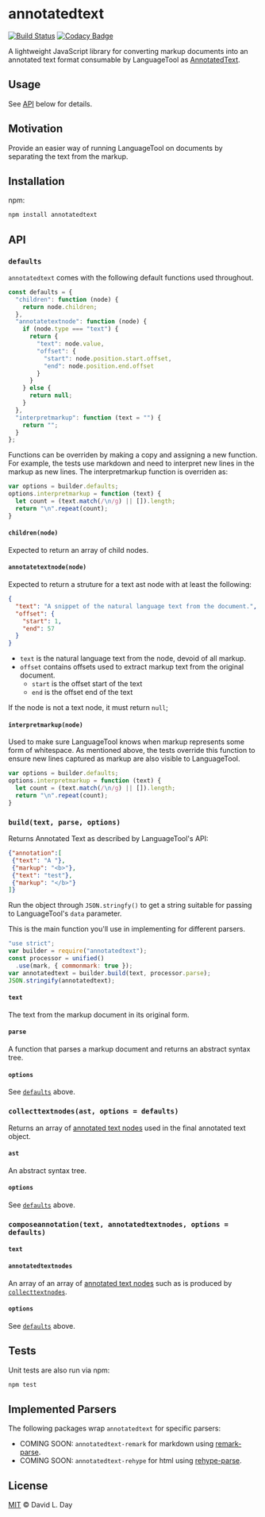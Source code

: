 # annotatedtext

[![Build Status](https://travis-ci.org/prosegrinder/annotatedtext.svg?branch=master)](https://travis-ci.org/prosegrinder/annotatedtext)
[![Codacy Badge](https://api.codacy.com/project/badge/Grade/6358e514e62e477d98469e070535eb24)](https://www.codacy.com/app/ProseGrinder/annotatedtext?utm_source=github.com&amp;utm_medium=referral&amp;utm_content=prosegrinder/annotatedtext&amp;utm_campaign=Badge_Grade)

A lightweight JavaScript library for converting markup documents into an annotated text format
consumable by LanguageTool as [AnnotatedText](https://languagetool.org/development/api/org/languagetool/markup/AnnotatedText.html).

## Usage

See [API](#API) below for details.

## Motivation

Provide an easier way of running LanguageTool on documents by separating the text from the markup.

## Installation

npm:

```sh
npm install annotatedtext
```

## API

### `defaults`

`annotatedtext` comes with the following default functions used throughout.

```js
const defaults = {
  "children": function (node) {
    return node.children;
  },
  "annotatetextnode": function (node) {
    if (node.type === "text") {
      return {
        "text": node.value,
        "offset": {
          "start": node.position.start.offset,
          "end": node.position.end.offset
        }
      }
    } else {
      return null;
    }
  },
  "interpretmarkup": function (text = "") {
    return "";
  }
};
```

Functions can be overriden by making a copy and assigning a new function. For
example, the tests use markdown and need to interpret new lines in the markup
as new lines. The interpretmarkup function is overriden as:

```js
var options = builder.defaults;
options.interpretmarkup = function (text) {
  let count = (text.match(/\n/g) || []).length;
  return "\n".repeat(count);
}
```

#### `children(node)`

Expected to return an array of child nodes.

#### `annotatetextnode(node)`

Expected to return a struture for a text ast node with at least the following:

```json
{
  "text": "A snippet of the natural language text from the document.",
  "offset": {
    "start": 1,
    "end": 57
  }
}
```

* `text` is the natural language text from the node, devoid of all markup.
* `offset` contains offsets used to extract markup text from the original document.
  * `start` is the offset start of the text
  * `end` is the offset end of the text

If the node is not a text node, it must return `null`;

#### `interpretmarkup(node)`

Used to make sure LanguageTool knows when markup represents some form of whitespace. As
mentioned above, the tests override this function to ensure new lines captured as markup
are also visible to LanguageTool.

```js
var options = builder.defaults;
options.interpretmarkup = function (text) {
  let count = (text.match(/\n/g) || []).length;
  return "\n".repeat(count);
}
```

### `build(text, parse, options)`

Returns Annotated Text as described by LanguageTool's API:

```json
{"annotation":[
 {"text": "A "},
 {"markup": "<b>"},
 {"text": "test"},
 {"markup": "</b>"}
]}
```

Run the object through `JSON.stringfy()` to get a string suitable
for passing to LanguageTool's `data` parameter.

This is the main function you'll use in implementing for different
parsers.

```js
"use strict";
var builder = require("annotatedtext");
const processor = unified()
  .use(mark, { commonmark: true });
var annotatedtext = builder.build(text, processor.parse);
JSON.stringify(annotatedtext);
```

#### `text`

The text from the markup document in its original form.

#### `parse`

A function that parses a markup document and returns an abstract syntax tree.

#### `options`

See [`defaults`](#defaults) above.

### `collecttextnodes(ast, options = defaults)`

Returns an array of [annotated text nodes](#annotatetextnode(node)) used in
the final annotated text object.

#### `ast`

An abstract syntax tree.

#### `options`

See [`defaults`](#defaults) above.

### `composeannotation(text, annotatedtextnodes, options = defaults)`

#### `text`

#### `annotatedtextnodes`

An array of an array of [annotated text nodes](#annotatetextnode(node)) such
as is produced by [`collecttextnodes`](#collecttextnodes(ast,_options_=_defaults)).

#### `options`

See [`defaults`](#defaults) above.

## Tests

Unit tests are also run via npm:

```sh
npm test
```

## Implemented Parsers

The following packages wrap `annotatedtext` for specific parsers:

* COMING SOON: `annotatedtext-remark` for markdown using [remark-parse](https://github.com/remarkjs/remark/tree/master/packages/remark-parse).
* COMING SOON: `annotatedtext-rehype` for html using [rehype-parse](https://github.com/rehypejs/rehype/tree/master/packages/rehype-parse).

## License

[MIT](LICENSE) © David L. Day
